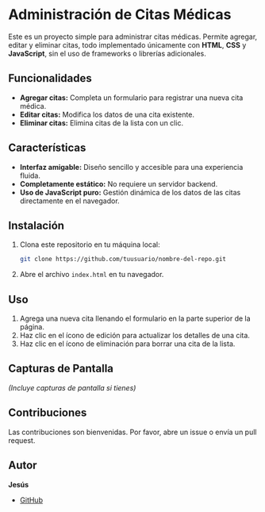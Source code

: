 # Administración de Citas Médicas

Este es un proyecto simple para administrar citas médicas. Permite agregar, editar y eliminar citas, todo implementado únicamente con **HTML**, **CSS** y **JavaScript**, sin el uso de frameworks o librerías adicionales.

## Funcionalidades

- **Agregar citas:** Completa un formulario para registrar una nueva cita médica.
- **Editar citas:** Modifica los datos de una cita existente.
- **Eliminar citas:** Elimina citas de la lista con un clic.

## Características

- **Interfaz amigable:** Diseño sencillo y accesible para una experiencia fluida.
- **Completamente estático:** No requiere un servidor backend.
- **Uso de JavaScript puro:** Gestión dinámica de los datos de las citas directamente en el navegador.

## Instalación

1. Clona este repositorio en tu máquina local:
   ```bash
   git clone https://github.com/tuusuario/nombre-del-repo.git
   ```
2. Abre el archivo `index.html` en tu navegador.

## Uso

1. Agrega una nueva cita llenando el formulario en la parte superior de la página.
2. Haz clic en el ícono de edición para actualizar los detalles de una cita.
3. Haz clic en el ícono de eliminación para borrar una cita de la lista.

## Capturas de Pantalla

_(Incluye capturas de pantalla si tienes)_

## Contribuciones

Las contribuciones son bienvenidas. Por favor, abre un issue o envía un pull request.

## Autor

**Jesús**

- [GitHub](https://github.com/JesusVirgen)
